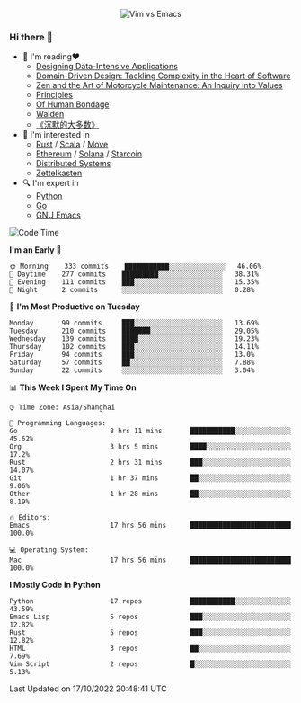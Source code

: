 <p align="center">
    <img src="https://gist.githubusercontent.com/coldnight/e696baffb094e71c96cb302118878eae/raw/40ea5053a6f66cc65f90f437e4173497da225958/banner.gif" alt="Vim vs Emacs" />
</p>

### Hi there 👋

- 📖 I'm reading❤️
    + [Designing Data-Intensive Applications](https://www.oreilly.com/library/view/designing-data-intensive-applications/9781491903063/)
    + [Domain-Driven Design: Tackling Complexity in the Heart of Software](https://www.dddcommunity.org/book/evans_2003/)
    + [Zen and the Art of Motorcycle Maintenance: An Inquiry into Values](https://en.wikipedia.org/wiki/Zen_and_the_Art_of_Motorcycle_Maintenance)
    + [Principles](https://www.principles.com/)
    + [Of Human Bondage](https://en.wikipedia.org/wiki/Of_Human_Bondage)
    + [Walden](https://en.wikipedia.org/wiki/Walden)
    + [《沉默的大多数》](https://en.wikipedia.org/wiki/Silent_majority)
- 🌱 I'm interested in
    + [Rust](https://www.rust-lang.org/) / [Scala](https://www.scala-lang.org/) / [Move](https://github.com/move-language/move/)
    + [Ethereum](https://ethereum.org/en/) / [Solana](https://solana.com/) / [Starcoin](https://github.com/starcoinorg/starcoin)
	+ [Distributed Systems](https://www.linuxzen.com/notes/topics/20200320174417_%E5%88%86%E5%B8%83%E5%BC%8F/)
	+ [Zettelkasten](https://www.linuxzen.com/notes/notes/20220120080920-slip_box/)
- 🔍 I'm expert in
    + [Python](https://www.python.org/)
    + [Go](https://go.dev/)
    + [GNU Emacs](https://www.gnu.org/software/emacs/)

<!--START_SECTION:waka-->
![Code Time](http://img.shields.io/badge/Code%20Time-1%2C627%20hrs%2016%20mins-blue)

**I'm an Early 🐤** 

```text
🌞 Morning    333 commits    ███████████░░░░░░░░░░░░░░   46.06% 
🌆 Daytime    277 commits    █████████░░░░░░░░░░░░░░░░   38.31% 
🌃 Evening    111 commits    ███░░░░░░░░░░░░░░░░░░░░░░   15.35% 
🌙 Night      2 commits      ░░░░░░░░░░░░░░░░░░░░░░░░░   0.28%

```
📅 **I'm Most Productive on Tuesday** 

```text
Monday       99 commits     ███░░░░░░░░░░░░░░░░░░░░░░   13.69% 
Tuesday      210 commits    ███████░░░░░░░░░░░░░░░░░░   29.05% 
Wednesday    139 commits    ████░░░░░░░░░░░░░░░░░░░░░   19.23% 
Thursday     102 commits    ███░░░░░░░░░░░░░░░░░░░░░░   14.11% 
Friday       94 commits     ███░░░░░░░░░░░░░░░░░░░░░░   13.0% 
Saturday     57 commits     ██░░░░░░░░░░░░░░░░░░░░░░░   7.88% 
Sunday       22 commits     ░░░░░░░░░░░░░░░░░░░░░░░░░   3.04%

```


📊 **This Week I Spent My Time On** 

```text
⌚︎ Time Zone: Asia/Shanghai

💬 Programming Languages: 
Go                       8 hrs 11 mins       ███████████░░░░░░░░░░░░░░   45.62% 
Org                      3 hrs 5 mins        ████░░░░░░░░░░░░░░░░░░░░░   17.2% 
Rust                     2 hrs 31 mins       ███░░░░░░░░░░░░░░░░░░░░░░   14.07% 
Git                      1 hr 37 mins        ██░░░░░░░░░░░░░░░░░░░░░░░   9.06% 
Other                    1 hr 28 mins        ██░░░░░░░░░░░░░░░░░░░░░░░   8.19%

🔥 Editors: 
Emacs                    17 hrs 56 mins      █████████████████████████   100.0%

💻 Operating System: 
Mac                      17 hrs 56 mins      █████████████████████████   100.0%

```

**I Mostly Code in Python** 

```text
Python                   17 repos            ███████████░░░░░░░░░░░░░░   43.59% 
Emacs Lisp               5 repos             ███░░░░░░░░░░░░░░░░░░░░░░   12.82% 
Rust                     5 repos             ███░░░░░░░░░░░░░░░░░░░░░░   12.82% 
HTML                     3 repos             ██░░░░░░░░░░░░░░░░░░░░░░░   7.69% 
Vim Script               2 repos             █░░░░░░░░░░░░░░░░░░░░░░░░   5.13%

```



 Last Updated on 17/10/2022 20:48:41 UTC
<!--END_SECTION:waka-->
